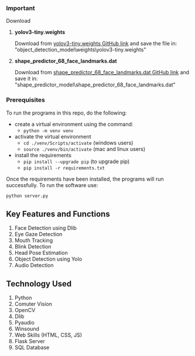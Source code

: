 ### Important

Download

1. **yolov3-tiny.weights**

   Download from [yolov3-tiny.weights GitHub link](https://github.com/smarthomefans/darknet-test/blob/master/yolov3-tiny.weights) and save the file in:  "object_detection_model\weights\yolov3-tiny.weights"

2. **shape_predictor_68_face_landmarks.dat**

   Download from [shape_predictor_68_face_landmarks.dat GitHub link](https://github.com/italojs/facial-landmarks-recognition/blob/master/shape_predictor_68_face_landmarks.dat) and save it in: "shape_predictor_model\shape_predictor_68_face_landmarks.dat"

### Prerequisites
To run the programs in this repo, do the following:
- create a virtual environment using the command:
  - `python -m venv venv`
- activate the virtual environment
  - `cd ./venv/Scripts/activate` (windows users)
  - `source ./venv/bin/activate` (mac and linux users)
- install the requirements
  - `pip install --upgrade pip` (to upgrade pip)
  - `pip install -r requirements.txt`

Once the requirements have been installed, the programs will run successfully.
To run the software use: 
```python 
python server.py
```

## Key Features and Functions 
1. Face Detection using Dlib
2. Eye Gaze Detection
3. Mouth Tracking
4. Blink Detection
5. Head Pose Estimation
6. Object Detection using Yolo
7. Audio Detection

## Technology Used 
1. Python
2. Comuter Vision 
3. OpenCV
4. Dlib
5. Pyaudio
6. Winsound
7. Web Skills (HTML, CSS, JS)
8. Flask Server
9. SQL Database

